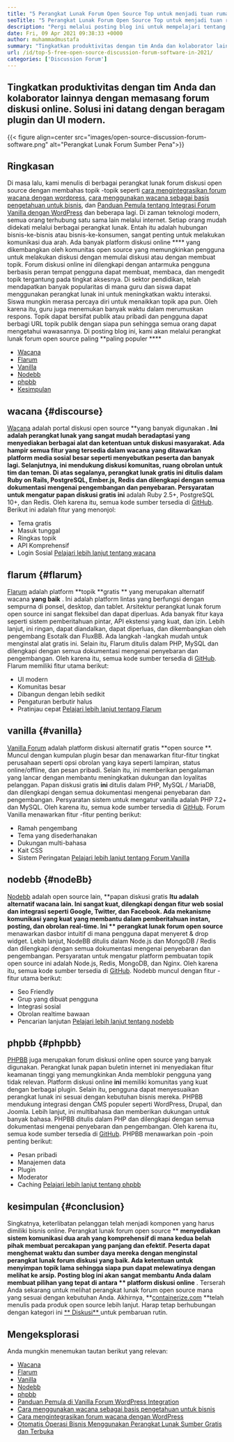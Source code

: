 ```yaml
---
title: "5 Perangkat Lunak Forum Open Source Top untuk menjadi tuan rumah mandiri pada tahun 2021" 
seoTitle: "5 Perangkat Lunak Forum Open Source Top untuk menjadi tuan rumah mandiri pada tahun 2021" 
description: "Pergi melalui posting blog ini untuk mempelajari tentang 5 perangkat lunak forum open source gratis yang mencakup wacana, flarum, vanilla, nodebb, dan phpBB." 
date: Fri, 09 Apr 2021 09:38:33 +0000
author: muhammadmustafa
summary: "Tingkatkan produktivitas dengan tim Anda dan kolaborator lainnya dengan memasang forum diskusi online. Solusi ini datang dengan beragam plugin dan UI modern." 
url: /id/top-5-free-open-source-discussion-forum-software-in-2021/
categories: ['Discussion Forum']
---
```


## Tingkatkan produktivitas dengan tim Anda dan kolaborator lainnya dengan memasang forum diskusi online. Solusi ini datang dengan beragam plugin dan UI modern.

{{< figure align=center src="images/open-source-discussion-forum-software.png" alt="Perangkat Lunak Forum Sumber Pena">}}


## **Ringkasan**
Di masa lalu, kami menulis di berbagai perangkat lunak forum diskusi open source dengan membahas topik -topik seperti [cara mengintegrasikan forum wacana dengan wordpress][1], [cara menggunakan wacana sebagai basis pengetahuan untuk bisnis][2], dan [ Panduan Pemula tentang Integrasi Forum Vanilla dengan WordPress][3] dan beberapa lagi. Di zaman teknologi modern, semua orang terhubung satu sama lain melalui internet. Setiap orang mudah didekati melalui berbagai perangkat lunak. Entah itu adalah hubungan bisnis-ke-bisnis atau bisnis-ke-konsumen, sangat penting untuk melakukan komunikasi dua arah. Ada banyak platform diskusi online  ****  yang dikembangkan oleh komunitas open source yang memungkinkan pengguna untuk melakukan diskusi dengan memulai diskusi atau dengan membuat topik.
Forum diskusi online ini dilengkapi dengan antarmuka pengguna berbasis peran tempat pengguna dapat membuat, membaca, dan mengedit topik tergantung pada tingkat aksesnya. Di sektor pendidikan, telah mendapatkan banyak popularitas di mana guru dan siswa dapat menggunakan perangkat lunak ini untuk meningkatkan waktu interaksi. Siswa mungkin merasa percaya diri untuk menaikkan topik apa pun. Oleh karena itu, guru juga menemukan banyak waktu dalam merumuskan respons. Topik dapat bersifat publik atau pribadi dan pengguna dapat berbagi URL topik publik dengan siapa pun sehingga semua orang dapat mengetahui wawasannya. Di posting blog ini, kami akan melalui perangkat lunak forum open source paling **paling populer **** 
  * [Wacana][4]
  * [Flarum][5]
  * [Vanilla][6]
  * [Nodebb][7]
  * [phpbb][8]
  * [Kesimpulan][9]

## wacana   {#discourse}
[Wacana][10] adalah portal diskusi open source **yang banyak digunakan **. Ini adalah perangkat lunak yang sangat mudah beradaptasi yang menyediakan berbagai alat dan ketentuan untuk diskusi masyarakat. Ada hampir semua fitur yang tersedia dalam wacana yang ditawarkan platform media sosial besar seperti menyebutkan peserta dan banyak lagi. Selanjutnya, ini mendukung diskusi komunitas, ruang obrolan untuk tim dan teman. Di atas segalanya, perangkat lunak gratis ini ditulis dalam Ruby on Rails, PostgreSQL, Ember.js, Redis dan dilengkapi dengan semua dokumentasi mengenai pengembangan dan penyebaran. Persyaratan untuk mengatur papan diskusi gratis ini**  adalah Ruby 2.5+, PostgreSQL 10+, dan Redis. Oleh karena itu, semua kode sumber tersedia di [GitHub][11].
Berikut ini adalah fitur yang menonjol:
  * Tema gratis
  * Masuk tunggal
  * Ringkas topik
  * API Komprehensif
  * Login Sosial
[Pelajari lebih lanjut tentang wacana][12]

## flarum   {#flarum}
[Flarum][13] adalah platform **topik  **gratis **  yang merupakan alternatif wacana  **yang baik**  . Ini adalah platform lintas yang berfungsi dengan sempurna di ponsel, desktop, dan tablet. Arsitektur perangkat lunak forum open source ini sangat fleksibel dan dapat diperluas. Ada banyak fitur kaya seperti sistem pemberitahuan pintar, API ekstensi yang kuat, dan izin. Lebih lanjut, ini ringan, dapat diandalkan, dapat diperluas, dan dikembangkan oleh pengembang Esotalk dan FluxBB. Ada langkah -langkah mudah untuk menginstal alat gratis ini. Selain itu, Flarum ditulis dalam PHP, MySQL dan dilengkapi dengan semua dokumentasi mengenai penyebaran dan pengembangan. Oleh karena itu, semua kode sumber tersedia di [GitHub][14].
Flarum memiliki fitur utama berikut:
  * UI modern
  * Komunitas besar
  * Dibangun dengan lebih sedikit
  * Pengaturan berbutir halus
  * Pratinjau cepat
[Pelajari lebih lanjut tentang Flarum][15]

## vanilla   {#vanilla}
[Vanilla Forum][16] adalah platform diskusi alternatif gratis **open source **. Muncul dengan kumpulan plugin besar dan menawarkan fitur-fitur tingkat perusahaan seperti opsi obrolan yang kaya seperti lampiran, status online/offline, dan pesan pribadi. Selain itu, ini memberikan pengalaman yang lancar dengan membantu meningkatkan dukungan dan loyalitas pelanggan. Papan diskusi gratis  **ini**   ditulis dalam PHP, MySQL / MariaDB, dan dilengkapi dengan semua dokumentasi mengenai penyebaran dan pengembangan. Persyaratan sistem untuk mengatur vanilla adalah PHP 7.2+ dan MySQL. Oleh karena itu, semua kode sumber tersedia di [GitHub][17].
Forum Vanilla menawarkan fitur -fitur penting berikut:
  * Ramah pengembang
  * Tema yang disederhanakan
  * Dukungan multi-bahasa
  * Kait CSS
  * Sistem Peringatan
[Pelajari lebih lanjut tentang Forum Vanilla][18]

## nodebb   {#nodeBb}
[Nodebb][19] adalah open source lain, **papan diskusi gratis  **Itu adalah alternatif wacana lain. Ini sangat kuat, dilengkapi dengan fitur web sosial dan integrasi seperti Google, Twitter, dan Facebook. Ada mekanisme komunikasi yang kuat yang membantu dalam pemberitahuan instan, posting, dan obrolan real-time. Ini **  perangkat lunak forum open source**  menawarkan dasbor intuitif di mana pengguna dapat menyeret & drop widget. Lebih lanjut, NodeBB ditulis dalam Node.js dan MongoDB / Redis dan dilengkapi dengan semua dokumentasi mengenai penyebaran dan pengembangan. Persyaratan untuk mengatur platform pembuatan topik open source ini adalah Node.js, Redis, MongoDB, dan Nginx. Oleh karena itu, semua kode sumber tersedia di [GitHub][20].
Nodebb muncul dengan fitur -fitur utama berikut:
  * Seo Friendly
  * Grup yang dibuat pengguna
  * Integrasi sosial
  * Obrolan realtime bawaan
  * Pencarian lanjutan
[Pelajari lebih lanjut tentang nodebb][21]

## phpbb   {#phpbb}
[PHPBB][22] juga merupakan forum diskusi online open source yang banyak digunakan. Perangkat lunak papan buletin internet ini menyediakan fitur keamanan tinggi yang memungkinkan Anda memblokir pengguna yang tidak relevan. Platform diskusi online **ini**  memiliki komunitas yang kuat dengan berbagai plugin. Selain itu, pengguna dapat menyesuaikan perangkat lunak ini sesuai dengan kebutuhan bisnis mereka. PHPBB mendukung integrasi dengan CMS populer seperti WordPress, Drupal, dan Joomla. Lebih lanjut, ini multibahasa dan memberikan dukungan untuk banyak bahasa. PHPBB ditulis dalam PHP dan dilengkapi dengan semua dokumentasi mengenai penyebaran dan pengembangan. Oleh karena itu, semua kode sumber tersedia di [GitHub][23].
PHPBB menawarkan poin -poin penting berikut:
  * Pesan pribadi
  * Manajemen data
  * Plugin
  * Moderator
  * Caching
[Pelajari lebih lanjut tentang phpbb][24]

## kesimpulan   {#conclusion}
Singkatnya, keterlibatan pelanggan telah menjadi komponen yang harus dimiliki bisnis online. Perangkat lunak forum open source ** **menyediakan sistem komunikasi dua arah yang komprehensif di mana kedua belah pihak membuat percakapan yang panjang dan efektif. Peserta dapat menghemat waktu dan sumber daya mereka dengan menginstal perangkat lunak forum diskusi yang baik. Ada ketentuan untuk menyimpan topik lama sehingga siapa pun dapat melewatinya dengan melihat ke arsip. Posting blog ini akan sangat membantu Anda dalam membuat pilihan yang tepat di antara **  platform diskusi online** . Terserah Anda sekarang untuk melihat perangkat lunak forum open source mana yang sesuai dengan kebutuhan Anda.
Akhirnya, **[containerize.com][25]  **telah menulis pada produk open source lebih lanjut. Harap tetap berhubungan dengan kategori ini [**  Diskusi** ][26] untuk pembaruan rutin.

## Mengeksplorasi
Anda mungkin menemukan tautan berikut yang relevan:
  * [Wacana][10]
  * [Flarum][13]
  * [Vanilla][16]
  * [Nodebb][19]
  * [phpbb][22]
  * [Panduan Pemula di Vanilla Forum WordPress Integration][27]
  * [Cara menggunakan wacana sebagai basis pengetahuan untuk bisnis][2]
  * [Cara mengintegrasikan forum wacana dengan WordPress][1]
  * [Otomatis Operasi Bisnis Menggunakan Perangkat Lunak Sumber Gratis dan Terbuka][28]

  
[1]: https://blog.containerize.com/blogging/how-to-integrate-discourse-forum-with-wordpress/
[2]: https://blog.containerize.com/discussion-forum/how-to-use-discourse-as-a-knowledge-base/
[3]: https://blog.containerize.com/blogging/how-to-a-install-plugin-in-wordpress-vanilla-forum/
[4]: #Discourse
[5]: #Flarum
[6]: #Vanilla
[7]: #NodeBB
[8]: #phpBB
[9]: #Conclusion
[10]: https://products.containerize.com/discussion-forum/discourse
[11]: https://github.com/discourse/discourse
[12]: https://www.discourse.org/
[13]: https://products.containerize.com/discussion-forum/flarum
[14]: https://github.com/flarum/flarum
[15]: http://flarum.org
[16]: https://products.containerize.com/discussion-forum/vanilla
[17]: https://github.com/vanilla/vanilla
[18]: https://open.vanillaforums.com/
[19]: https://products.containerize.com/discussion-forum/nodebb
[20]: https://github.com/NodeBB/NodeBB
[21]: https://nodebb.org/
[22]: https://products.containerize.com/discussion-forum/phpbb
[23]: https://github.com/phpbb/phpbb
[24]: https://www.phpbb.com/
[25]: https://www.containerize.com/
[26]: https://products.containerize.com/discussion-forum/
[27]: https://blog.containerize.com/blogging/how-to-a-install-plugin-in-wordpress-vanilla-forum/
[28]: https://blog.containerize.com/blogging/automate-business-operations-using-open-source-software/

